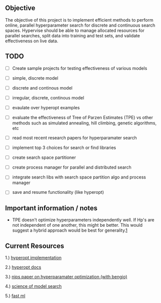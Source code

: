 ## Objective
The objective of this project is to implement efficient methods to
perform online, parallel hyperparameter search for discrete and
continuous search spaces. Hypervise should be able to manage allocated
resources for parallel searches, split data into training and test sets,
and validate effectiveness on live data.


## TODO
- [ ] Create sample projects for testing effectiveness of various models
 - [ ] simple, discrete model
 - [ ] discrete and continous model
 - [ ] irregular, discrete, continous model
 - [ ] evaulate over hyperopt examples
- [ ] evaluate the effectiveness of Tree of Parzen Estimates (TPE) vs
other methods such as simulated annealing, hill climbing, genetic
algorithms, etc
- [ ] read most recent research papers for hyperparamater search
- [ ] implement top 3 choices for search or find libraries
- [ ] create search space partitioner
- [ ] create process manager for parallel and distributed search
- [ ] integrate search libs with search space partition algo and process
 manager
- [ ] save and resume functionality (like hyperopt)


## Important information / notes
- TPE doesn't optimize hyperparameters independently well. If Hp's are
not independent of one another, this might be better. This would suggest
a hybrid approach would be best for generality.[1]



## Current Resources
1.) [hyperopt implementation](https://github.com/hyperopt/hyperopt)

2.) [hyperopt docs](http://hyperopt.github.io/hyperopt/)

3.) [nips paper on hyperparamater optimization (with bengio)](https://papers.nips.cc/paper/4443-algorithms-for-hyper-parameter-optimization.pdf)

4.) [science of model search](https://arxiv.org/pdf/1209.5111.pdf)

5.) [fast ml](http://fastml.com/optimizing-hyperparams-with-hyperopt/)

[1]: http://fastml.com/optimizing-hyperparams-with-hyperopt/